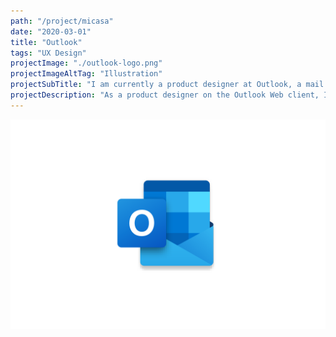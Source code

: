 ```yaml
---
path: "/project/micasa"
date: "2020-03-01"
title: "Outlook"
tags: "UX Design"
projectImage: "./outlook-logo.png"
projectImageAltTag: "Illustration"
projectSubTitle: "I am currently a product designer at Outlook, a mail client from Microsoft"
projectDescription: "As a product designer on the Outlook Web client, I've worked on a large variety of projects across it's ecosystem. It's taught me how to work efficiently within a large organization that involves many diverse disciplines. This page contains snapshots of some of the projects I've been a part of to date in my capacity here."
---
```


![Main shot](./outlook-logo.png)


